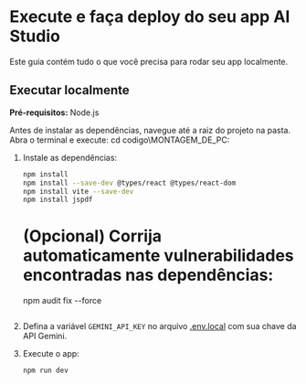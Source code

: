 # Execute e faça deploy do seu app AI Studio

Este guia contém tudo o que você precisa para rodar seu app localmente.

## Executar localmente

**Pré-requisitos:** Node.js

Antes de instalar as dependências, navegue até a raiz do projeto na pasta. Abra o terminal e execute: cd codigo\MONTAGEM_DE_PC:



1. Instale as dependências:
   ```bash
   npm install
   npm install --save-dev @types/react @types/react-dom
   npm install vite --save-dev
   npm install jspdf
   ```
   # (Opcional) Corrija automaticamente vulnerabilidades encontradas nas dependências:
   npm audit fix --force
   ```

2. Defina a variável `GEMINI_API_KEY` no arquivo [.env.local](.env.local) com sua chave da API Gemini.

3. Execute o app:
   ```bash
   npm run dev
   ```